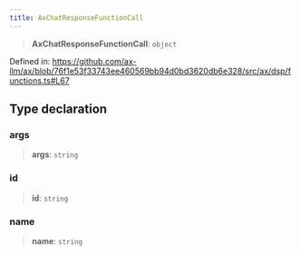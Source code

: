 ```yaml
---
title: AxChatResponseFunctionCall
---
```


> **AxChatResponseFunctionCall**: `object`

Defined in: https://github.com/ax-llm/ax/blob/76f1e53f33743ee460569bb94d0bd3620db6e328/src/ax/dsp/functions.ts#L67

## Type declaration

<a id="args"></a>

### args

> **args**: `string`

<a id="id"></a>

### id

> **id**: `string`

<a id="name"></a>

### name

> **name**: `string`
